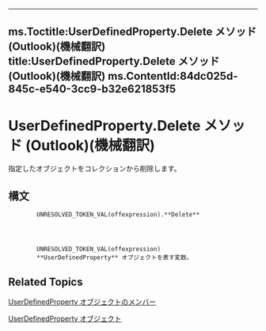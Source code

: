 

---
ms.Toctitle:UserDefinedProperty.Delete メソッド (Outlook)(機械翻訳)
title:UserDefinedProperty.Delete メソッド (Outlook)(機械翻訳)
ms.ContentId:84dc025d-845c-e540-3cc9-b32e621853f5
---
# UserDefinedProperty.Delete メソッド (Outlook)(機械翻訳)




指定したオブジェクトをコレクションから削除します。

## 構文

            UNRESOLVED_TOKEN_VAL(offexpression).**Delete**




            UNRESOLVED_TOKEN_VAL(offexpression)
            **UserDefinedProperty** オブジェクトを表す変数。



## Related Topics

[UserDefinedProperty オブジェクトのメンバー](9a4fd85d-a47c-8871-bbe6-3383b28cc738.md)

[UserDefinedProperty オブジェクト](aebe38db-0ff9-79d2-b5a7-751fea7c97f3.md)




